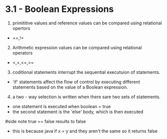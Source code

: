 # 3.1 - Boolean Expressions
1. primititive values and reference values can be compared using relational opertors
- ==,!=
2. Arithmetic expression values can be compared using relational operators
- <,>,<=,>=
3. coditional statements interrupt the sequential executuion of statements.
 - 'if' statements affect the flow of control by executing different statements based on the value of a Boolean expression.
 4. a two - way selection is written when there sare two sets of statements.
 - one statement is executed when boolean = true
 - the second statement is the 'else' body, which is then executed


 #side note
 true == false results to false
 - this is because java if x = y and they aren't the same so it returns false